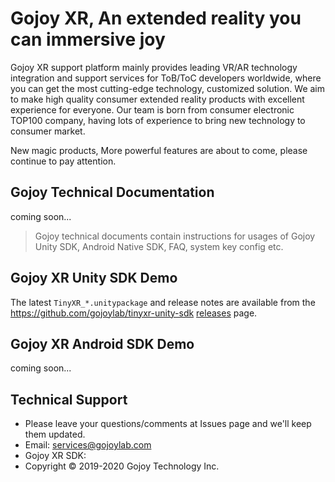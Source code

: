 # Gojoy XR, An extended reality you can immersive joy

Gojoy XR support platform mainly provides leading VR/AR technology integration and support services for ToB/ToC developers worldwide, where you can get the most cutting-edge technology, customized solution. We aim to make high quality consumer extended reality products with excellent experience for everyone. Our team is born from consumer electronic TOP100 company, having lots of experience to bring new technology to consumer market.

New magic products, More powerful features are about to come, please continue to pay attention.

## Gojoy Technical Documentation

coming soon...

> Gojoy technical documents contain instructions for usages of Gojoy Unity SDK, Android Native SDK, FAQ, system key config etc.

## Gojoy XR Unity SDK Demo

The latest `TinyXR_*.unitypackage` and release notes
are available from the https://github.com/gojoylab/tinyxr-unity-sdk
[releases](//github.com/gojoylab/tinyxr-unity-sdk/releases)
page.

## Gojoy XR Android SDK Demo
coming soon...

## Technical Support
- Please leave your questions/comments at Issues page and we'll keep them updated.
- Email: services@gojoylab.com
- Gojoy XR SDK: 
- Copyright © 2019-2020 Gojoy Technology Inc.
